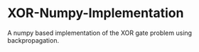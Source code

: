 # XOR-Numpy-Implementation
 A numpy based implementation of the XOR gate problem using backpropagation. 
